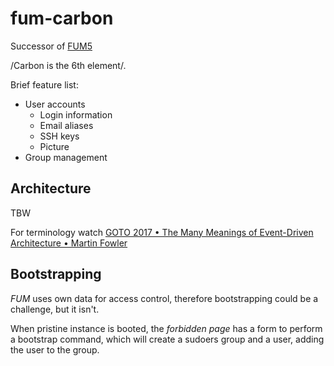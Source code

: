 # fum-carbon

Successor of [FUM5](https://github.com/futurice/futurice-ldap-user-manager)

/Carbon is the 6th element/.

Brief feature list:
- User accounts
    - Login information
    - Email aliases
    - SSH keys
    - Picture
- Group management


## Architecture

TBW

For terminology watch [GOTO 2017 • The Many Meanings of Event-Driven Architecture • Martin Fowler](https://www.youtube.com/watch?v=STKCRSUsyP0)

## Bootstrapping

*FUM* uses own data for access control, therefore bootstrapping could be a challenge, but it isn't.

When pristine instance is booted, the *forbidden page* has a form to perform a
bootstrap command, which will create a sudoers group and a user, adding the
user to the group.
